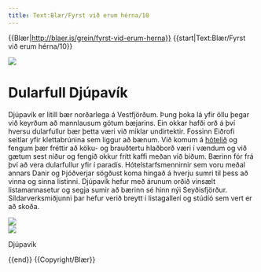 ```yaml
---
title: Text:Blær/Fyrst við erum hérna/10
---
```


{{Blær|http://blaer.is/grein/fyrst-vid-erum-herna}}
{{start|Text:Blær/Fyrst við erum hérna/10}}
<div class="book blaer article" data-translate=true>
<html>

<div class="article-entry">

<div data-no-audio class="image-box image-box-medium">
  <img src="https://blaer.is/assets/images/_medium/1-51.jpg">
</div>

<div class="text">
  <h1>Dularfull Djúpavík</h1>
  <p>Djúpavík er lítill bær norðarlega á Vestfjörðum. Þung þoka lá yfir öllu þegar við keyrðum að mannlausum götum bæjarins. Ein okkar hafði orð á því hversu dularfullur bær þetta væri við miklar undirtektir. Fossinn Eiðrofi seitlar yfir klettabrúnina
    sem liggur að bænum. Við komum á <a href="http://www.djupavik.com/">hótelið</a> og fengum þær fréttir að köku- og brauðtertu hlaðborð væri í vændum og við gætum sest niður og fengið okkur frítt kaffi meðan við biðum. Bærinn fór frá því að vera dularfullur
    yfir í paradís. Hótelstarfsmennirnir sem voru meðal annars Danir og Þjóðverjar sögðust koma hingað á hverju sumri til þess að vinna og sinna listinni. Djúpavík hefur með árunum orðið vinsælt listamannasetur og segja sumir að bærinn sé hinn nýi Seyðisfjörður.
    Síldarverksmiðjunni þar hefur verið breytt í listagallerí og stúdíó sem vert er að skoða.<br>
  </p>
</div>

<div class="images-two-up">
  <div data-no-audio class="image-box image-box-half">
    <img src="https://blaer.is/assets/images/_articleSmall/1-40.jpg">
  </div>
  <div data-no-audio class="image-box image-box-half">
    <img src="https://blaer.is/assets/images/_articleSmall/1-36.jpg">
    <p class="description">Djúpavík</p>
  </div>
</div>
</div>

</html>
</div>
{{end}}
{{Copyright/Blær}}